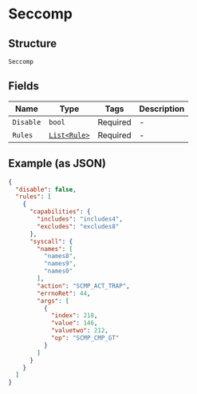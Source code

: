 
# Seccomp

## Structure

`Seccomp`

## Fields

| Name | Type | Tags | Description |
|  --- | --- | --- | --- |
| `Disable` | `bool` | Required | - |
| `Rules` | [`List<Rule>`](../../doc/models/rule.md) | Required | - |

## Example (as JSON)

```json
{
  "disable": false,
  "rules": [
    {
      "capabilities": {
        "includes": "includes4",
        "excludes": "excludes8"
      },
      "syscall": {
        "names": [
          "names8",
          "names9",
          "names0"
        ],
        "action": "SCMP_ACT_TRAP",
        "errnoRet": 44,
        "args": [
          {
            "index": 218,
            "value": 146,
            "valuetwo": 212,
            "op": "SCMP_CMP_GT"
          }
        ]
      }
    }
  ]
}
```

